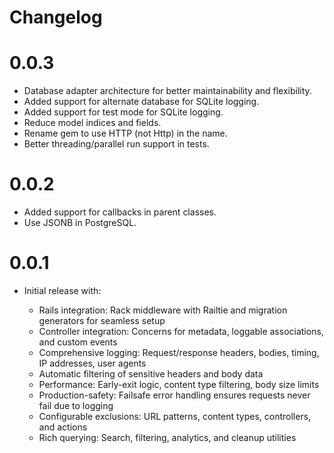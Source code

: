 # Changelog

# 0.0.3

* Database adapter architecture for better maintainability and flexibility.
* Added support for alternate database for SQLite logging.
* Added support for test mode for SQLite logging.
* Reduce model indices and fields.
* Rename gem to use HTTP (not Http) in the name.
* Better threading/parallel run support in tests.

# 0.0.2

* Added support for callbacks in parent classes.
* Use JSONB in PostgreSQL.

# 0.0.1

* Initial release with:

  - Rails integration: Rack middleware with Railtie and migration generators for seamless setup
  - Controller integration: Concerns for metadata, loggable associations, and custom events
  - Comprehensive logging: Request/response headers, bodies, timing, IP addresses, user agents
  - Automatic filtering of sensitive headers and body data
  - Performance: Early-exit logic, content type filtering, body size limits
  - Production-safety: Failsafe error handling ensures requests never fail due to logging
  - Configurable exclusions: URL patterns, content types, controllers, and actions
  - Rich querying: Search, filtering, analytics, and cleanup utilities
